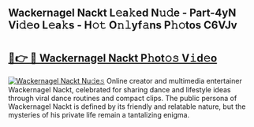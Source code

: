 ## Wackernagel Nackt L𝚎a𝚔ed N𝚞𝚍e - Part-4yN Vi𝚍𝚎o L𝚎a𝚔s - H𝚘𝚝 O𝚗𝚕yf𝚊ns P𝚑𝚘tos C6VJv

# <h2><a href="http://kfb6z5g.oniu.top/?m=Wackernagel+Nackt">🔗👉 🔴 Wackernagel Nackt P𝚑ot𝚘𝚜 V𝚒d𝚎o</a></h2>

[![Wackernagel Nackt Nu𝚍e𝚜](https://i.imgur.com/0qMVB7G.gif)](http://kfb6z5g.oniu.top/?m=Wackernagel+Nackt)
Online creator and multimedia entertainer Wackernagel Nackt, celebrated for sharing dance and lifestyle ideas through viral dance routines and compact clips. The public persona of Wackernagel Nackt is defined by its friendly and relatable nature, but the mysteries of his private life remain a tantalizing enigma.  
